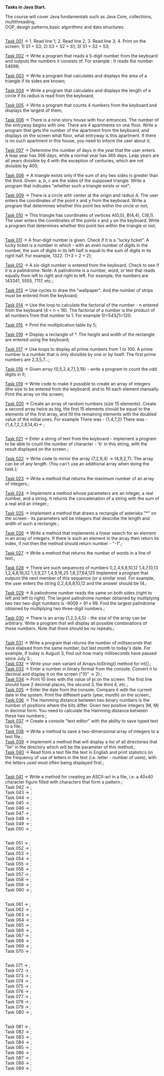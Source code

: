 **Tasks in Java Start.**<br>

The course will cover Java fundamentals such as Java Core, collections, multithreading,<br>
 OOP, design patterns,basic algorithms and data structures.<br>
 
## 

<a href="https://github.com/LeeTovetz/Java-Tasks/tree/main/src/com/task001" >Task 001</a> -> 1. Read line 1; 2. Read line 2; 3. Read line 3; 4. Print on the screen: 1) S1 + S3; 2) S3 + S2 + S1; 3) S1 + S2 + S3;<br>

<a href="https://github.com/LeeTovetz/Java-Tasks/tree/main/src/com/task002" >Task 002</a> -> Write a program that reads a 5-digit number from the keyboard and outputs the numbers it consists of. For example : It reads the number 54698;<br>

<a href="https://github.com/LeeTovetz/Java-Tasks/tree/main/src/com/task003" >Task 003</a> -> Write a program that calculates and displays the area of a triangle if its sides are known;<br>

<a href="https://github.com/LeeTovetz/Java-Tasks/tree/main/src/com/task004" >Task 004</a> -> Write a program that calculates and displays the length of a circle if its radius is read from the keyboard;<br>

<a href="https://github.com/LeeTovetz/Java-Tasks/tree/main/src/com/task005" >Task 005</a> -> Write a program that counts 4 numbers from the keyboard and displays the largest of them;<br>

<a href="https://github.com/LeeTovetz/Java-Tasks/tree/main/src/com/task006" >Task 006</a> -> There is a nine-story house with four entrances. The number of the entryway begins with one. There are 4 apartments on one floor. Write a program that gets the number of the apartment from the keyboard, and displays on the screen what floor, what entryway is this apartment. If there is no such apartment in this house, you need to inform the user about it;<br>

<a href="https://github.com/LeeTovetz/Java-Tasks/tree/main/src/com/task007" >Task 007</a> -> Determine the number of days in the year that the user enters. A leap year has 366 days, while a normal year has 365 days. Leap years are all years divisible by 4 with the exception of centuries, which are not divisible by 400;<br>

<a href="https://github.com/LeeTovetz/Java-Tasks/tree/main/src/com/task008" >Task 008</a> ->  A triangle exists only if the sum of any two sides is greater than the third. Given: a, b, c are the sides of the supposed triangle. Write a program that indicates "whether such a triangle exists or not";<br>

<a href="https://github.com/LeeTovetz/Java-Tasks/tree/main/src/com/task009" >Task 009</a> -> There is a circle with center at the origin and radius 4. The user enters the coordinates of the point x and y from the keyboard. Write a program that determines whether this point lies within the circle or not;<br>

<a href="https://github.com/LeeTovetz/Java-Tasks/tree/main/src/com/task010" >Task 010</a> -> This triangle has coordinates of vertices A(0,0), B(4,4), C(6,1). The user enters the coordinates of the points x and y on the keyboard. Write a program that determines whether this point lies within the triangle or not;<br>

##

<a href="https://github.com/LeeTovetz/Java-Tasks/tree/main/src/com/task011" >Task 011</a> -> A four-digit number is given. Check if it is a "lucky ticket". A lucky ticket is a number in which - with an even number of digits in the number, the sum of digits in its left half is equal to the sum of digits in its right half. For example, 1322. (1+3 = 2 + 2);<br>

<a href="https://github.com/LeeTovetz/Java-Tasks/tree/main/src/com/task012" >Task 012</a> -> A six-digit number is entered from the keyboard. Check to see if it is a palindrome. Note: A palindrome is a number, word, or text that reads equally from left to right and right to left. For example, the numbers are 143341, 5555, 7117, etc.;<br>

<a href="https://github.com/LeeTovetz/Java-Tasks/tree/main/src/com/task013" >Task 013</a> -> Use cycles to draw the "wallpaper". And the number of strips must be entered from the keyboard;<br>

<a href="https://github.com/LeeTovetz/Java-Tasks/tree/main/src/com/task014" >Task 014</a> -> Use the loop to calculate the factorial of the number - n entered from the keyboard (4 < n < 16). The factorial of a number is the product of all numbers from that number to 1. For example 5!=5*4*3*2*1=120;<br>

<a href="https://github.com/LeeTovetz/Java-Tasks/tree/main/src/com/task015" >Task 015</a> -> Print the multiplication table by 5;<br>

<a href="https://github.com/LeeTovetz/Java-Tasks/tree/main/src/com/task016" >Task 016</a> -> Display a rectangle of *. The height and width of the rectangle are entered using the keyboard;<br>

<a href="https://github.com/LeeTovetz/Java-Tasks/tree/main/src/com/task017" >Task 017</a> -> Use loops to display all prime numbers from 1 to 100. A prime number is a number that is only divisible by one or by itself. The first prime numbers are 2,3,5,7...;<br>

<a href="https://github.com/LeeTovetz/Java-Tasks/tree/main/src/com/task018" >Task 018</a> -> Given array {0,5,2,4,7,1,3,19} - write a program to count the odd digits in it;<br>

<a href="https://github.com/LeeTovetz/Java-Tasks/tree/main/src/com/task019" >Task 019</a> -> Write code to make it possible to create an array of integers (the size to be entered from the keyboard) and to fill each element manually. Print the array on the screen;<br>

<a href="https://github.com/LeeTovetz/Java-Tasks/tree/main/src/com/task020" >Task 020</a> -> Create an array of random numbers (size 15 elements).
 Create a second array twice as big, the first 15 elements should be equal
 to the elements of the first array, and fill the remaining elements with
 the doubled value of the initial ones. For example There was - {1,4,7,2}
 There was - {1,4,7,2,2,8,14,4}-> ;<br>
 
##

<a href="https://github.com/LeeTovetz/Java-Tasks/tree/main/src/com/task021" >Task 021</a> -> Enter a string of text from the keyboard - implement a program to be able
to count the number of character - 'b' in this string,
with the result displayed on the screen.;<br>

<a href="https://github.com/LeeTovetz/Java-Tasks/tree/main/src/com/task022" >Task 022</a> -> Write code to mirror the array (7,2,9,4) -> (4,9,2,7).
The array can be of any length. (You can't use an additional
array when doing the task.);<br>

<a href="https://github.com/LeeTovetz/Java-Tasks/tree/main/src/com/task023" >Task 023</a> -> Write a method that returns the maximum number of an array of integers.;<br>

<a href="https://github.com/LeeTovetz/Java-Tasks/tree/main/src/com/task024" >Task 024</a> -> Implement a method whose parameters are an integer,
a real number, and a string. It returns the concatenation of
a string with the sum of a real and an integer.;<br>

<a href="https://github.com/LeeTovetz/Java-Tasks/tree/main/src/com/task025" >Task 025</a> -> Implement a method that draws a rectangle of asterisks "*"
on the screen - its parameters will be integers that describe
the length and width of such a rectangle.;<br>

<a href="https://github.com/LeeTovetz/Java-Tasks/tree/main/src/com/task026" >Task 026</a> -> Write a method that implements a linear search for an element
in an array of integers. If there is such an element in the array
then return its index, if not then the method should return number - "-1".;<br>

<a href="https://github.com/LeeTovetz/Java-Tasks/tree/main/src/com/task027" >Task 027</a> -> Write a method that returns the number of words in a line of text.;<br>

<a href="https://github.com/LeeTovetz/Java-Tasks/tree/main/src/com/task028" >Task 028</a> -> There are such sequences of numbers
 0,2,4,6,8,10,12
 1,4,7,10,13
 1,2,4,8,16,32
 1,3,9,27
 1,4,9,16,25
 1,8,27,64,125
 Implement a program that outputs the next member
 of this sequence (or a similar one). For example,
 the user enters the string 0,2,4,6,8,10,12
 and the answer should be 14.;<br>

<a href="https://github.com/LeeTovetz/Java-Tasks/tree/main/src/com/task029" >Task 029</a> -> A palindrome number reads the same on both
sides (right to left and left to right).
The largest palindrome number obtained by multiplying
two two two-digit numbers is -9009 = 91 x 99.
Find the largest palindrome obtained by multiplying two three-digit numbers.;<br>

<a href="https://github.com/LeeTovetz/Java-Tasks/tree/main/src/com/task030" >Task 030</a> -> There is an array {1,2,3,4,5} - the size of the array can be arbitrary.
Write a program that will display all possible combinations of these numbers.
Note that there should be no repeats.;<br>

##

<a href="https://github.com/LeeTovetz/Java-Tasks/tree/main/src/com/task031" >Task 031</a> -> Write a program that returns the number of milliseconds
that have elapsed from the same number, but last month to
today's date. For example, if today is August 3,
find out how many milliseconds have passed since July 3.;<br>
<a href="https://github.com/LeeTovetz/Java-Tasks/tree/main/src/com/task032" >Task 032</a> -> Write your own variant of Arrays.toString() method for int[].;<br>
<a href="https://github.com/LeeTovetz/Java-Tasks/tree/main/src/com/task033" >Task 033</a> -> Enter a number in binary format from the console.
Convert it to decimal and display it on the screen ("10" -> 2).;<br>
<a href="https://github.com/LeeTovetz/Java-Tasks/tree/main/src/com/task034" >Task 034</a> -> Print 10 lines with the value of pi on the screen.
The first line should have 2 decimal places, the second 3,
the third 4, etc.;<br>
<a href="https://github.com/LeeTovetz/Java-Tasks/tree/main/src/com/task035" >Task 035</a> -> Enter the date from the console. Compare it with the current
date in the system. Print the different parts (year, month)
on the screen.;<br>
<a href="https://github.com/LeeTovetz/Java-Tasks/tree/main/src/com/task036" >Task 036</a> -> The Hamming distance between two binary numbers
is the number of positions where the bits differ.
Given two positive integers (M, M) in decimal form.
You need to calculate the Hamming distance between these two numbers.;<br>
<a href="https://github.com/LeeTovetz/Java-Tasks/tree/main/src/com/task037" >Task 037</a> -> Create a console "text editor" with the ability to save typed text to a file.;<br>
<a href="https://github.com/LeeTovetz/Java-Tasks/tree/main/src/com/task038" >Task 038</a> -> Write a method to save a two-dimensional array of integers to a text file.;<br>
<a href="https://github.com/LeeTovetz/Java-Tasks/tree/main/src/com/task039" >Task 039</a> -> Implement a method that will display a list of all
directories that "lie" in the directory which will be
the parameter of this method.;<br>
<a href="https://github.com/LeeTovetz/Java-Tasks/tree/main/src/com/task040" >Task 040</a> -> Read from a text file the text in English and print
statistics on the frequency of use of letters in the text
(i.e. letter - number of uses), with the letters used
most often being displayed first.;<br>
##
<a href="https://github.com/LeeTovetz/Java-Tasks/tree/main/src/com/task041" >Task 041</a> -> Write a method for creating an ASCII-art in a file,
i.e. a 40x40 character figure filled with characters
that form a pattern.;<br>
Task 042</a> -> ;<br>
Task 043</a> -> ;<br>
Task 044</a> -> ;<br>
Task 045</a> -> ;<br>
Task 046</a> -> ;<br>
Task 047</a> -> ;<br>
Task 048</a> -> ;<br>
Task 049</a> -> ;<br>
Task 050</a> -> ;<br>
##
Task 051</a> -> ;<br>
Task 052</a> -> ;<br>
Task 053</a> -> ;<br>
Task 054</a> -> ;<br>
Task 055</a> -> ;<br>
Task 056</a> -> ;<br>
Task 057</a> -> ;<br>
Task 058</a> -> ;<br>
Task 059</a> -> ;<br>
Task 060</a> -> ;<br>
##
Task 061</a> -> ;<br>
Task 062</a> -> ;<br>
Task 063</a> -> ;<br>
Task 064</a> -> ;<br>
Task 065</a> -> ;<br>
Task 066</a> -> ;<br>
Task 067</a> -> ;<br>
Task 068</a> -> ;<br>
Task 069</a> -> ;<br>
Task 070</a> -> ;<br>
##
Task 071</a> -> ;<br>
Task 072</a> -> ;<br>
Task 073</a> -> ;<br>
Task 074</a> -> ;<br>
Task 075</a> -> ;<br>
Task 076</a> -> ;<br>
Task 077</a> -> ;<br>
Task 078</a> -> ;<br>
Task 079</a> -> ;<br>
Task 080</a> -> ;<br>
##
Task 081</a> -> ;<br>
Task 082</a> -> ;<br>
Task 083</a> -> ;<br>
Task 084</a> -> ;<br>
Task 085</a> -> ;<br>
Task 086</a> -> ;<br>
Task 087</a> -> ;<br>
Task 088</a> -> ;<br>
Task 089</a> -> ;<br>
##





